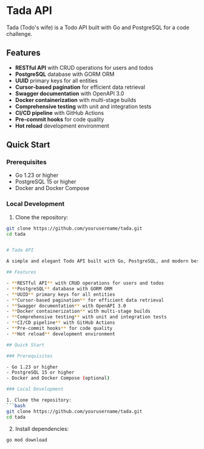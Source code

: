# Tada API

Tada (Todo's wife) is a Todo API built with Go and PostgreSQL for a code challenge.

## Features

- **RESTful API** with CRUD operations for users and todos
- **PostgreSQL** database with GORM ORM
- **UUID** primary keys for all entities
- **Cursor-based pagination** for efficient data retrieval
- **Swagger documentation** with OpenAPI 3.0
- **Docker containerization** with multi-stage builds
- **Comprehensive testing** with unit and integration tests
- **CI/CD pipeline** with GitHub Actions
- **Pre-commit hooks** for code quality
- **Hot reload** development environment

## Quick Start

### Prerequisites

- Go 1.23 or higher
- PostgreSQL 15 or higher
- Docker and Docker Compose

### Local Development

1. Clone the repository:
```bash
git clone https://github.com/yourusername/tada.git
cd tada


# Tada API

A simple and elegant Todo API built with Go, PostgreSQL, and modern best practices.

## Features

- **RESTful API** with CRUD operations for users and todos
- **PostgreSQL** database with GORM ORM
- **UUID** primary keys for all entities
- **Cursor-based pagination** for efficient data retrieval
- **Swagger documentation** with OpenAPI 3.0
- **Docker containerization** with multi-stage builds
- **Comprehensive testing** with unit and integration tests
- **CI/CD pipeline** with GitHub Actions
- **Pre-commit hooks** for code quality
- **Hot reload** development environment

## Quick Start

### Prerequisites

- Go 1.23 or higher
- PostgreSQL 15 or higher
- Docker and Docker Compose (optional)

### Local Development

1. Clone the repository:
```bash
git clone https://github.com/yourusername/tada.git
cd tada
```
2. Install dependencies:

```bash
go mod download
```
